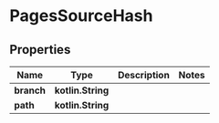 
# PagesSourceHash

## Properties
Name | Type | Description | Notes
------------ | ------------- | ------------- | -------------
**branch** | **kotlin.String** |  | 
**path** | **kotlin.String** |  | 




